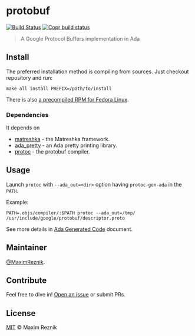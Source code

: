 # protobuf

[![Build Status](https://github.com/reznikmm/protobuf/workflows/Build/badge.svg)](https://github.com/reznikmm/protobuf/actions)
[![Copr build status](https://copr.fedorainfracloud.org/coprs/reznik/ada/package/ada-protobuf/status_image/last_build.png)](https://copr.fedorainfracloud.org/coprs/reznik/ada)

> A Google Protocol Buffers implementation in Ada

## Install

The preferred installation method is compiling from sources. Just checkout repository and run:
```
make all install PREFIX=/path/to/install
```

There is also [a precompiled RPM for Fedora Linux](https://bintray.com/reznikmm/matreshka/protobuf/).

### Dependencies
It depends on
* [matreshka](https://forge.ada-ru.org/matreshka) - the Matreshka framework.
* [ada_pretty](https://github.com/reznikmm/ada-pretty) - an Ada pretty printing library.
* [protoc](https://github.com/protocolbuffers/protobuf) - the protobuf compiler.

## Usage
Launch `protoc` with `--ada_out=<dir>` option having `protoc-gen-ada` in
the `PATH`.

Example:

```
PATH=.objs/compiler/:$PATH protoc --ada_out=/tmp/ /usr/include/google/protobuf/descriptor.proto
```

See more details in [Ada Generated Code](docs/generated_code.md) document.

## Maintainer

[@MaximReznik](https://github.com/reznikmm).

## Contribute

Feel free to dive in!
[Open an issue](https://github.com/reznikmm/protobuf/issues/new)
or submit PRs.

## License

[MIT](LICENSE) © Maxim Reznik
